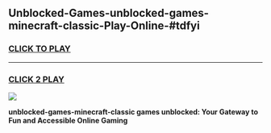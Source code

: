 
## Unblocked-Games-unblocked-games-minecraft-classic-Play-Online-#tdfyi
<h3>
<a href="https://premium.freeplayer.one?title=unblocked-games-minecraft-classic&ref=24F">CLICK TO PLAY</a></h3>
<hr>

<h3>
<a href="https://premium.freeplayer.one?title=unblocked-games-minecraft-classic&ref=24F">CLICK 2 PLAY</a>
  
</h3>

<a href="https://premium.freeplayer.one?title=unblocked-games-minecraft-classic&ref=24F/"><img src="https://clearcache.store/games.png"></a>


**unblocked-games-minecraft-classic games unblocked: Your Gateway to Fun and Accessible Online Gaming**
